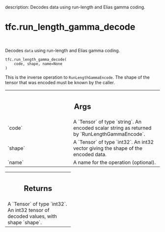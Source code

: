 description: Decodes data using run-length and Elias gamma coding.

<div itemscope itemtype="http://developers.google.com/ReferenceObject">
<meta itemprop="name" content="tfc.run_length_gamma_decode" />
<meta itemprop="path" content="Stable" />
</div>

# tfc.run_length_gamma_decode

<!-- Insert buttons and diff -->

<table class="tfo-notebook-buttons tfo-api nocontent" align="left">

</table>



Decodes `data` using run-length and Elias gamma coding.

<pre class="devsite-click-to-copy prettyprint lang-py tfo-signature-link">
<code>tfc.run_length_gamma_decode(
    code, shape, name=None
)
</code></pre>



<!-- Placeholder for "Used in" -->

This is the inverse operation to `RunLengthGammaEncode`. The shape of the tensor
that was encoded must be known by the caller.

<!-- Tabular view -->
 <table class="responsive fixed orange">
<colgroup><col width="214px"><col></colgroup>
<tr><th colspan="2"><h2 class="add-link">Args</h2></th></tr>

<tr>
<td>
`code`
</td>
<td>
A `Tensor` of type `string`.
An encoded scalar string as returned by `RunLengthGammaEncode`.
</td>
</tr><tr>
<td>
`shape`
</td>
<td>
A `Tensor` of type `int32`.
An int32 vector giving the shape of the encoded data.
</td>
</tr><tr>
<td>
`name`
</td>
<td>
A name for the operation (optional).
</td>
</tr>
</table>



<!-- Tabular view -->
 <table class="responsive fixed orange">
<colgroup><col width="214px"><col></colgroup>
<tr><th colspan="2"><h2 class="add-link">Returns</h2></th></tr>
<tr class="alt">
<td colspan="2">
A `Tensor` of type `int32`.
An int32 tensor of decoded values, with shape `shape`.
</td>
</tr>

</table>

